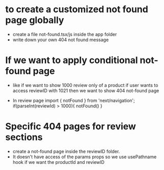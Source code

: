 # to create a customized not found page globally 
- create a file not-found.tsx/js inside the app folder
- write down your own 404 not found message

# If we want to apply conditional not-found page 

- like if we want to show 1000 review only of a product if user wants to access reviewID with 1021 then we want to show 404 not-found page

- In review page 
import { notFound } from 'next/navigation';
if(parseInt(reviewId) > 1000){
         notFound()
}

# Specific 404 pages for review sections

- create a not-found page inside the reviewID folder.
- It doesn't have access of the params props so we use usePathname hook if we want the productId and reviewID